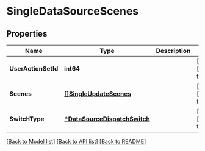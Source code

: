 # SingleDataSourceScenes

## Properties
Name | Type | Description | Notes
------------ | ------------- | ------------- | -------------
**UserActionSetId** | **int64** |  | [optional] [default to null]
**Scenes** | [**[]SingleUpdateScenes**](single_update_scenes.md) |  | [optional] [default to null]
**SwitchType** | [***DataSourceDispatchSwitch**](DataSourceDispatchSwitch.md) |  | [optional] [default to null]

[[Back to Model list]](../README.md#documentation-for-models) [[Back to API list]](../README.md#documentation-for-api-endpoints) [[Back to README]](../README.md)


